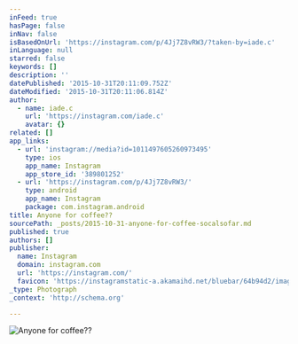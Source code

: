 ```yaml
---
inFeed: true
hasPage: false
inNav: false
isBasedOnUrl: 'https://instagram.com/p/4Jj7Z8vRW3/?taken-by=iade.c'
inLanguage: null
starred: false
keywords: []
description: ''
datePublished: '2015-10-31T20:11:09.752Z'
dateModified: '2015-10-31T20:11:06.814Z'
author:
  - name: iade.c
    url: 'https://instagram.com/iade.c'
    avatar: {}
related: []
app_links:
  - url: 'instagram://media?id=1011497605260973495'
    type: ios
    app_name: Instagram
    app_store_id: '389801252'
  - url: 'https://instagram.com/p/4Jj7Z8vRW3/'
    type: android
    app_name: Instagram
    package: com.instagram.android
title: Anyone for coffee??
sourcePath: _posts/2015-10-31-anyone-for-coffee-socalsofar.md
published: true
authors: []
publisher:
  name: Instagram
  domain: instagram.com
  url: 'https://instagram.com/'
  favicon: 'https://instagramstatic-a.akamaihd.net/bluebar/64b94d2/images/ico/favicon.ico'
_type: Photograph
_context: 'http://schema.org'

---
```

![Anyone for coffee?? ](https://scontent.cdninstagram.com/hphotos-xaf1/t51.2885-15/e15/11357521_1418605328466526_1358938993_n.jpg)